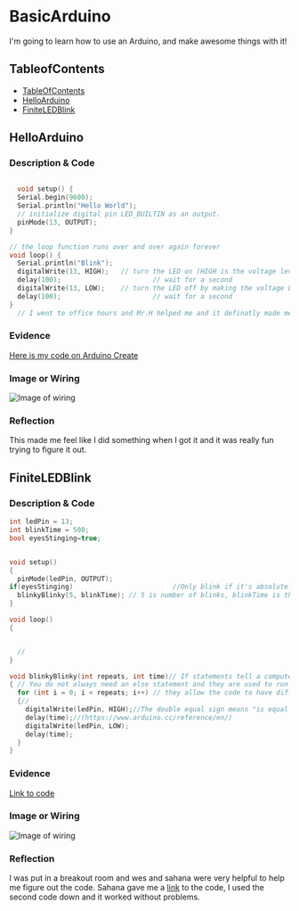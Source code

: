 # BasicArduino
I'm going to learn how to use an Arduino, and make awesome things with it!


## TableofContents
* [TableOfContents](#TableOfContents)
* [HelloArduino](#HelloArduino)
* [FiniteLEDBlink](#FiniteLEDBlink)

## HelloArduino

### Description & Code

```C++

  void setup() {
  Serial.begin(9600);
  Serial.println("Hello World");
  // initialize digital pin LED_BUILTIN as an output.
  pinMode(13, OUTPUT);
}

// the loop function runs over and over again forever
void loop() {
  Serial.println("Blink");
  digitalWrite(13, HIGH);   // turn the LED on (HIGH is the voltage level)
  delay(100);                       // wait for a second
  digitalWrite(13, LOW);    // turn the LED off by making the voltage LOW
  delay(100);                       // wait for a second
}
  // I went to office hours and Mr.H helped me and it definatly made me undestand the arduino and code a lot better.

```

### Evidence
[Here is my code on Arduino Create](https://create.arduino.cc/editor/jmyhre21/38142e8f-038e-4b3d-a254-b2024cdc2033)

### Image or Wiring
![Image of wiring](https://cdn.sparkfun.com/r/600-600/assets/learn_tutorials/3/1/0/sik_redboard_circuit_01.png)
### Reflection
This made me feel like I did something when I got it and it was really fun trying to figure it out.

## FiniteLEDBlink

### Description & Code

```C++
int ledPin = 13;
int blinkTime = 500;
bool eyesStinging=true;


void setup()
{
  pinMode(ledPin, OUTPUT);
if(eyesStinging)                         //Only blink if it's absolutely necessary
  blinkyBlinky(5, blinkTime); // 5 is number of blinks, blinkTime is the milliseconds in each state from above: int blinkTime = 500;
}

void loop()
{


  //
}

void blinkyBlinky(int repeats, int time)// If statements tell a computer what to do with certain information
{ // You do not always need an else statement and they are used to run specific code if none of the conditions are met. And you only need an else statement if "if" in some way cannot be met.
  for (int i = 0; i < repeats; i++) // they allow the code to have different types of instructions
  {// 
    digitalWrite(ledPin, HIGH);//The double equal sign means "is equal to" and the single equal sign can be roughly translated into "is."
    delay(time);//(https://www.arduino.cc/reference/en/)
    digitalWrite(ledPin, LOW);
    delay(time);
  }
}

```

### Evidence
[Link to code](https://create.arduino.cc/editor/jmyhre21/38142e8f-038e-4b3d-a254-b2024cdc2033)
### Image or Wiring
![Image of wiring](https://cdn.sparkfun.com/r/600-600/assets/learn_tutorials/3/1/0/sik_redboard_circuit_01.png)
### Reflection
I was put in a breakout room and wes and sahana were very helpful to help me figure out the code. Sahana gave me a [link](https://forum.arduino.cc/index.php?topic=273575.0) to the code, I used the second code down and it worked without problems.
